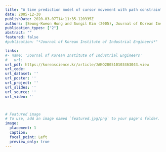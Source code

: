```yaml
---
title: "A time prediction model of cursor movement with path constraints"
date: 2005-12-30
publishDate: 2020-03-07T14:11:35.120335Z
authors: [Seung-Kweon Hong and Sungil Kim (2005), Journal of Korean Institute of Industrial Engineers]
publication_types: ["2"]
abstract: ""
featured: false
#publication: "*Journal of Korean Institute of Industrial Engineers*"

links: 
#- name: 'Journal of Korean Institute of Industrial Engineers'
#   url: 
url_pdf: https://koreascience.kr/article/JAKO200510103463043.view
url_code: 
url_dataset: ''
url_poster: ''
url_project: ''
url_slides: ''
url_source: ''
url_video: ''



# Featured image
# To use, add an image named `featured.jpg/png` to your page's folder. 
image:
  placement: 1
  caption: 
  focal_point: Left
  preview_only: true
---
```






